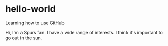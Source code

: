 # hello-world
Learning how to use GitHub

Hi, I'm a Spurs fan. I have a wide range of interests. I think it's important to go out in the sun.
